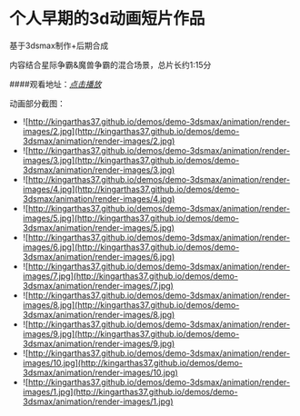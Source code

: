 个人早期的3d动画短片作品
======================================
基于3dsmax制作+后期合成

内容结合星际争霸&魔兽争霸的混合场景，总片长约1:15分

####观看地址：[*点击播放*](http://kingarthas37.github.io/demos/demo-3dsmax/animation/index.html)

动画部分截图：

* ![http://kingarthas37.github.io/demos/demo-3dsmax/animation/render-images/2.jpg](http://kingarthas37.github.io/demos/demo-3dsmax/animation/render-images/2.jpg)
* ![http://kingarthas37.github.io/demos/demo-3dsmax/animation/render-images/3.jpg](http://kingarthas37.github.io/demos/demo-3dsmax/animation/render-images/3.jpg)
* ![http://kingarthas37.github.io/demos/demo-3dsmax/animation/render-images/4.jpg](http://kingarthas37.github.io/demos/demo-3dsmax/animation/render-images/4.jpg)
* ![http://kingarthas37.github.io/demos/demo-3dsmax/animation/render-images/5.jpg](http://kingarthas37.github.io/demos/demo-3dsmax/animation/render-images/5.jpg)
* ![http://kingarthas37.github.io/demos/demo-3dsmax/animation/render-images/6.jpg](http://kingarthas37.github.io/demos/demo-3dsmax/animation/render-images/6.jpg)
* ![http://kingarthas37.github.io/demos/demo-3dsmax/animation/render-images/7.jpg](http://kingarthas37.github.io/demos/demo-3dsmax/animation/render-images/7.jpg)
* ![http://kingarthas37.github.io/demos/demo-3dsmax/animation/render-images/8.jpg](http://kingarthas37.github.io/demos/demo-3dsmax/animation/render-images/8.jpg)
* ![http://kingarthas37.github.io/demos/demo-3dsmax/animation/render-images/9.jpg](http://kingarthas37.github.io/demos/demo-3dsmax/animation/render-images/9.jpg)
* ![http://kingarthas37.github.io/demos/demo-3dsmax/animation/render-images/10.jpg](http://kingarthas37.github.io/demos/demo-3dsmax/animation/render-images/10.jpg)
* ![http://kingarthas37.github.io/demos/demo-3dsmax/animation/render-images/1.jpg](http://kingarthas37.github.io/demos/demo-3dsmax/animation/render-images/1.jpg)
 

